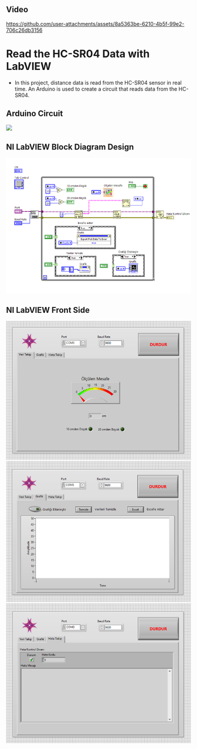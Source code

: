 ## Video

https://github.com/user-attachments/assets/8a5363be-6210-4b5f-99e2-706c26db3156

# Read the HC-SR04 Data with LabVIEW

- In this project, distance data is read from the HC-SR04 sensor in real time. An Arduino is used to create a circuit that reads data from the HC-SR04.

## Arduino Circuit

<img src="https://miliohm.com/wp-content/uploads/2017/09/HC-SR04-arduino.png" width="400">

## NI LabVIEW Block Diagram Design

![blockdiagram](block_diagram.png)

## NI LabVIEW Front Side

![frontside](front_side_data.png)
![frontside](front_side_graph.png)
![frontside](front_side_error.png)

